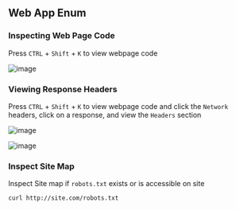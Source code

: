 ## Web App Enum

### Inspecting Web Page Code

Press `CTRL` + `Shift` + `K` to view webpage code

![image](https://user-images.githubusercontent.com/68156940/210158321-22ef69f2-bc93-4749-94f3-d6f421d563af.png)
### Viewing Response Headers

Press `CTRL` + `Shift` + `K` to view webpage code and click the `Network` headers, click on a response, and view the `Headers` section

![image](https://user-images.githubusercontent.com/68156940/210158341-45dceecc-5603-47d3-b2b3-2cbd96c37a01.png)

![image](https://user-images.githubusercontent.com/68156940/210158371-65d61f2b-cd48-4f73-b847-b25bcb2f0101.png)


### Inspect Site Map
Inspect Site map if `robots.txt` exists or is accessible on site

```
curl http://site.com/robots.txt
```
